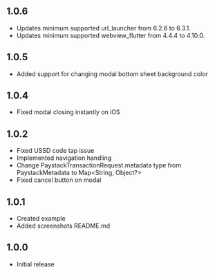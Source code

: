 ## 1.0.6

-   Updates minimum supported url_launcher from 6.2.6 to 6.3.1.
-   Updates minimum supported webview_flutter from 4.4.4 to 4.10.0.

## 1.0.5

-   Added support for changing modal bottom sheet background color

## 1.0.4

-   Fixed modal closing instantly on iOS

## 1.0.2

-   Fixed USSD code tap issue
-   Implemented navigation handling
-   Change PaystackTransactionRequest.metadata type from PaystackMetadata to Map<String, Object?>
-   Fixed cancel button on modal

## 1.0.1

-   Created example
-   Added screenshots README.md

## 1.0.0

-   Initial release
